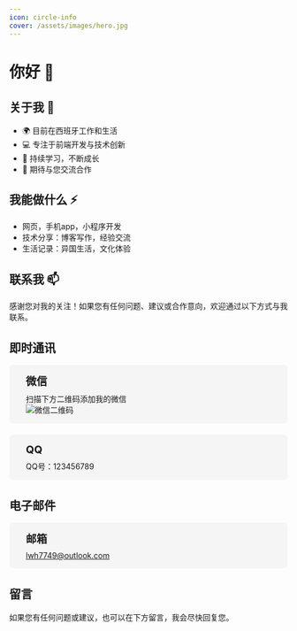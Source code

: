 ```yaml
---
icon: circle-info
cover: /assets/images/hero.jpg
---
```


# 你好 👋

## 关于我 🎯

- 🌍 目前在西班牙工作和生活
- 💻 专注于前端开发与技术创新
- 🌱 持续学习，不断成长
- 🤝 期待与您交流合作

## 我能做什么 ⚡

- 网页，手机app，小程序开发
- 技术分享：博客写作，经验交流
- 生活记录：异国生活，文化体验

## 联系我 📫

感谢您对我的关注！如果您有任何问题、建议或合作意向，欢迎通过以下方式与我联系。

## 即时通讯

<div class="contact-container">
  <div class="contact-item">
    <i class="fa-brands fa-weixin"></i>
    <div class="contact-info">
      <h3>微信</h3>
      <p>扫描下方二维码添加我的微信</p>
      <img src="/assets/images/hero.jpg" alt="微信二维码" style="max-width: 200px;" />
    </div>
  </div>
  
  <div class="contact-item">
    <i class="fa-brands fa-qq"></i>
    <div class="contact-info">
      <h3>QQ</h3>
      <p>QQ号：123456789</p>
      <!-- 请替换为您的实际QQ号 -->
    </div>
  </div>
</div>

## 电子邮件

<div class="contact-container">
  <div class="contact-item">
    <i class="fa-solid fa-envelope"></i>
    <div class="contact-info">
      <h3>邮箱</h3>
      <p><a href="mailto:lwh7749@outlook.com">lwh7749@outlook.com</a></p>
    </div>
  </div>
</div>

## 留言

如果您有任何问题或建议，也可以在下方留言，我会尽快回复您。

<style>
.contact-container {
  display: flex;
  flex-wrap: wrap;
  gap: 20px;
  margin-bottom: 30px;
}

.contact-item {
  display: flex;
  align-items: flex-start;
  padding: 15px;
  border-radius: 8px;
  background-color: rgba(0, 0, 0, 0.03);
  transition: all 0.3s ease;
  min-width: 250px;
  flex: 1;
}

.contact-item:hover {
  transform: translateY(-5px);
  box-shadow: 0 5px 15px rgba(0, 0, 0, 0.1);
}

.contact-item i {
  font-size: 2rem;
  margin-right: 15px;
  color: var(--theme-color);
}

.contact-info h3 {
  margin-top: 0;
  margin-bottom: 8px;
  font-size: 1.2rem;
}

.contact-info p {
  margin: 0;
}

@media (max-width: 768px) {
  .contact-container {
    flex-direction: column;
  }
}
</style>
